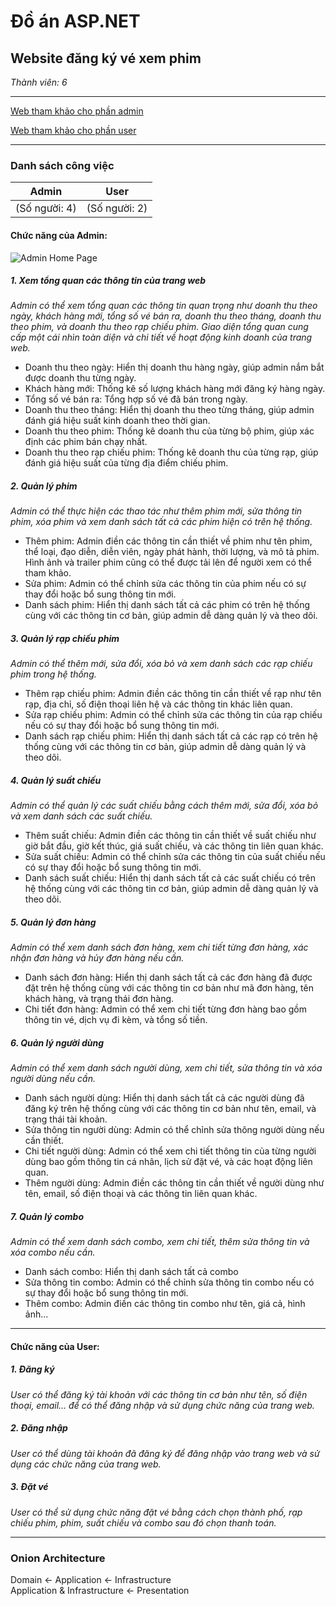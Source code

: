 # Đồ án ASP.NET
## Website đăng ký vé xem phim
_Thành viên: 6_

----

[Web tham khảo cho phần admin](https://techmaster.vn/posts/37941/gioi-thieu-du-an-web-dat-ve-xem-phim-truc-tuyen-chuc-nang-admin)

[Web tham khảo cho phần user](https://www.galaxycine.vn/booking/)

----
### Danh sách công việc

| Admin | User  |
| --------      | --------      |
| (Số người: 4) | (Số người: 2) |

#### Chức năng của Admin:

![Admin Home Page](https://github.com/user-attachments/assets/f02b2b55-708c-45c1-b87a-4037b2fd9ffb)


##### 1. Xem tổng quan các thông tin của trang web
_Admin có thể xem tổng quan các thông tin quan trọng như doanh thu theo ngày, khách hàng mới, tổng số vé bán ra, doanh thu theo tháng, doanh thu theo phim, và doanh thu theo rạp chiếu phim. Giao diện tổng quan cung cấp một cái nhìn toàn diện và chi tiết về hoạt động kinh doanh của trang web._
<br>
- Doanh thu theo ngày: Hiển thị doanh thu hàng ngày, giúp admin nắm bắt được doanh thu từng ngày.
- Khách hàng mới: Thống kê số lượng khách hàng mới đăng ký hàng ngày.
- Tổng số vé bán ra: Tổng hợp số vé đã bán trong ngày.
- Doanh thu theo tháng: Hiển thị doanh thu theo từng tháng, giúp admin đánh giá hiệu suất kinh doanh theo thời gian.
- Doanh thu theo phim: Thống kê doanh thu của từng bộ phim, giúp xác định các phim bán chạy nhất.
- Doanh thu theo rạp chiếu phim: Thống kê doanh thu của từng rạp, giúp đánh giá hiệu suất của từng địa điểm chiếu phim.

##### 2. Quản lý phim
_Admin có thể thực hiện các thao tác như thêm phim mới, sửa thông tin phim, xóa phim và xem danh sách tất cả các phim hiện có trên hệ thống._
<br>
- Thêm phim: Admin điền các thông tin cần thiết về phim như tên phim, thể loại, đạo diễn, diễn viên, ngày phát hành, thời lượng, và mô tả phim. Hình ảnh và trailer phim cũng có thể được tải lên để người xem có thể tham khảo.
- Sửa phim: Admin có thể chỉnh sửa các thông tin của phim nếu có sự thay đổi hoặc bổ sung thông tin mới.
- Danh sách phim: Hiển thị danh sách tất cả các phim có trên hệ thống cùng với các thông tin cơ bản, giúp admin dễ dàng quản lý và theo dõi.

##### 3. Quản lý rạp chiếu phim
_Admin có thể thêm mới, sửa đổi, xóa bỏ và xem danh sách các rạp chiếu phim trong hệ thống._
<br>
- Thêm rạp chiếu phim: Admin điền các thông tin cần thiết về rạp như tên rạp, địa chỉ, số điện thoại liên hệ và các thông tin khác liên quan.
- Sửa rạp chiếu phim: Admin có thể chỉnh sửa các thông tin của rạp chiếu nếu có sự thay đổi hoặc bổ sung thông tin mới.
- Danh sách rạp chiếu phim: Hiển thị danh sách tất cả các rạp có trên hệ thống cùng với các thông tin cơ bản, giúp admin dễ dàng quản lý và theo dõi.

##### 4. Quản lý suất chiếu
_Admin có thể quản lý các suất chiếu bằng cách thêm mới, sửa đổi, xóa bỏ và xem danh sách các suất chiếu._
<br>
- Thêm suất chiếu: Admin điền các thông tin cần thiết về suất chiếu như giờ bắt đầu, giờ kết thúc, giá suất chiếu, và các thông tin liên quan khác.
- Sửa suất chiếu: Admin có thể chỉnh sửa các thông tin của suất chiếu nếu có sự thay đổi hoặc bổ sung thông tin mới.
- Danh sách suất chiếu: Hiển thị danh sách tất cả các suất chiếu có trên hệ thống cùng với các thông tin cơ bản, giúp admin dễ dàng quản lý và theo dõi.

##### 5. Quản lý đơn hàng
_Admin có thể xem danh sách đơn hàng, xem chi tiết từng đơn hàng, xác nhận đơn hàng và hủy đơn hàng nếu cần._
<br>
- Danh sách đơn hàng: Hiển thị danh sách tất cả các đơn hàng đã được đặt trên hệ thống cùng với các thông tin cơ bản như mã đơn hàng, tên khách hàng, và trạng thái đơn hàng.
- Chi tiết đơn hàng: Admin có thể xem chi tiết từng đơn hàng bao gồm thông tin vé, dịch vụ đi kèm, và tổng số tiền.

##### 6. Quản lý người dùng
_Admin có thể xem danh sách người dùng, xem chi tiết, sửa thông tin và xóa người dùng nếu cần._
<br>
- Danh sách người dùng: Hiển thị danh sách tất cả các người dùng đã đăng ký trên hệ thống cùng với các thông tin cơ bản như tên, email, và trạng thái tài khoản.
- Sửa thông tin người dùng: Admin có thể chỉnh sửa thông người dùng nếu cần thiết.
- Chi tiết người dùng: Admin có thể xem chi tiết thông tin của từng người dùng bao gồm thông tin cá nhân, lịch sử đặt vé, và các hoạt động liên quan.
- Thêm người dùng: Admin điền các thông tin cần thiết về người dùng như tên, email, số điện thoại và các thông tin liên quan khác.

##### 7. Quản lý combo
_Admin có thể xem danh sách combo, xem chi tiết, thêm sửa thông tin và xóa combo nếu cần._
<br>
- Danh sách combo: Hiển thị danh sách tất cả combo
- Sửa thông tin combo: Admin có thể chỉnh sửa thông tin combo nếu có sự thay đổi hoặc bổ sung thông tin mới.
- Thêm combo: Admin điền các thông tin combo như tên, giá cả, hình ảnh...

----

#### Chức năng của User:
##### 1. Đăng ký
_User có thể đăng ký tài khoản với các thông tin cơ bản như tên, số điện thoại, email... để có thể đăng nhập và sử dụng chức năng của trang web._

##### 2. Đăng nhập
_User có thể dùng tài khoản đã đăng ký để đăng nhập vào trang web và sử dụng các chức năng của trang web._

##### 3. Đặt vé
_User có thể sử dụng chức năng đặt vé bằng cách chọn thành phố, rạp chiếu phim, phim, suất chiếu và combo sau đó chọn thanh toán._

----

### Onion Architecture
Domain <- Application <- Infrastructure
<br>
Application & Infrastructure <- Presentation